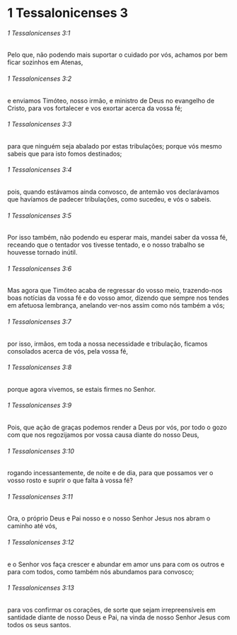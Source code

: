 # 1 Tessalonicenses 3

###### 1 Tessalonicenses 3:1

Pelo que, não podendo mais suportar o cuidado por vós, achamos por bem ficar sozinhos em Atenas,

###### 1 Tessalonicenses 3:2

e enviamos Timóteo, nosso irmão, e ministro de Deus no evangelho de Cristo, para vos fortalecer e vos exortar acerca da vossa fé;

###### 1 Tessalonicenses 3:3

para que ninguém seja abalado por estas tribulações; porque vós mesmo sabeis que para isto fomos destinados;

###### 1 Tessalonicenses 3:4

pois, quando estávamos ainda convosco, de antemão vos declarávamos que havíamos de padecer tribulações, como sucedeu, e vós o sabeis.

###### 1 Tessalonicenses 3:5

Por isso também, não podendo eu esperar mais, mandei saber da vossa fé, receando que o tentador vos tivesse tentado, e o nosso trabalho se houvesse tornado inútil.

###### 1 Tessalonicenses 3:6

Mas agora que Timóteo acaba de regressar do vosso meio, trazendo-nos boas notícias da vossa fé e do vosso amor, dizendo que sempre nos tendes em afetuosa lembrança, anelando ver-nos assim como nós também a vós;

###### 1 Tessalonicenses 3:7

por isso, irmãos, em toda a nossa necessidade e tribulação, ficamos consolados acerca de vós, pela vossa fé,

###### 1 Tessalonicenses 3:8

porque agora vivemos, se estais firmes no Senhor.

###### 1 Tessalonicenses 3:9

Pois, que ação de graças podemos render a Deus por vós, por todo o gozo com que nos regozijamos por vossa causa diante do nosso Deus,

###### 1 Tessalonicenses 3:10

rogando incessantemente, de noite e de dia, para que possamos ver o vosso rosto e suprir o que falta à vossa fé?

###### 1 Tessalonicenses 3:11

Ora, o próprio Deus e Pai nosso e o nosso Senhor Jesus nos abram o caminho até vós,

###### 1 Tessalonicenses 3:12

e o Senhor vos faça crescer e abundar em amor uns para com os outros e para com todos, como também nós abundamos para convosco;

###### 1 Tessalonicenses 3:13

para vos confirmar os corações, de sorte que sejam irrepreensíveis em santidade diante de nosso Deus e Pai, na vinda de nosso Senhor Jesus com todos os seus santos.


